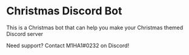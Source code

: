 # Christmas Discord Bot

This is a Christmas bot that can help you make your Christmas themed Discord server

Need support? 
Contact M1HA1#0232 on Discord!
